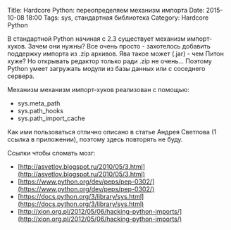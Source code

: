 Title: Hardcore Python: переопределяем механизм импорта
Date: 2015-10-08 18:00
Tags: sys, стандартная библиотека
Category: Hardcore Python


В стандартной Python начиная с 2.3 существует механизм импорт-хуков. 
Зачем они нужны? 
Все очень просто - захотелось добавить поддержку импорта из .zip архивов. Ява такое может (.jar) - чем Питон хуже?
Но открывать редактор только ради .zip не очень... Поэтому Python умеет загружать модули из базы данных или с соседнего сервера.

Механизм механизм импорт-хуков реализован с помощью:

- sys.meta_path
- sys.path_hooks
- sys.path_import_cache

Как ими пользоваться отлично описано в статье Андрея Светлова (1 ссылка в приложении), поэтому здесь повторять не буду.

Ссылки чтобы сломать мозг:

- [http://asvetlov.blogspot.ru/2010/05/3.html](http://asvetlov.blogspot.ru/2010/05/3.html)
- [https://www.python.org/dev/peps/pep-0302/](https://www.python.org/dev/peps/pep-0302/)
- [https://docs.python.org/3/library/sys.html](https://docs.python.org/3/library/sys.html)
- [http://xion.org.pl/2012/05/06/hacking-python-imports/](http://xion.org.pl/2012/05/06/hacking-python-imports/)